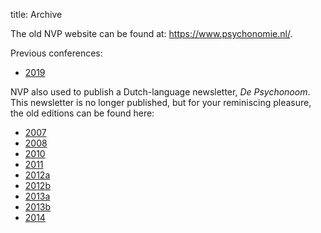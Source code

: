 title: Archive


The old NVP website can be found at: <https://www.psychonomie.nl/>.

Previous conferences:

- [2019](/pages/conference2019)

NVP also used to publish a Dutch-language newsletter, *De Psychonoom*. This newsletter is no longer published, but for your reminiscing pleasure, the old editions can be found here:

- [2007](/pages/attachments/Psychonoom-22e-2007.doc)
- [2008](/pages/attachments/Psychonoom-23e-2008.pdf)
- [2010](/pages/attachments/Psychonoom-25e-2010.pdf)
- [2011](/pages/attachments/Psychonoom-26e-2011.docx)
- [2012a](/pages/attachments/Psychonoom-27e-2012-1.pdf)
- [2012b](/pages/attachments/Psychonoom-27e-2012-2.pdf)
- [2013a](/pages/attachments/Psychonoom-28e-2013-2.pdf)
- [2013b](/pages/attachments/Psychonoom-28e-2013-1.pdf)
- [2014](/pages/attachments/Psychonoom-29e-2014.pdf)
